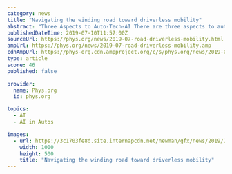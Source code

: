 ```yaml
---
category: news
title: "Navigating the winding road toward driverless mobility"
abstract: "Three Aspects to Auto-Tech-AI There are three aspects to automotive-technology-artificial intelligence (auto ... This cost level is acceptable for a driverless ride-hailing service, but is simply ..."
publishedDateTime: 2019-07-10T11:57:00Z
sourceUrl: https://phys.org/news/2019-07-road-driverless-mobility.html
ampUrl: https://phys.org/news/2019-07-road-driverless-mobility.amp
cdnAmpUrl: https://phys-org.cdn.ampproject.org/c/s/phys.org/news/2019-07-road-driverless-mobility.amp
type: article
score: 46
published: false

provider:
  name: Phys.org
  id: phys.org

topics:
  - AI
  - AI in Autos

images:
  - url: https://3c1703fe8d.site.internapcdn.net/newman/gfx/news/2019/2-navigatingth.jpg
    width: 1000
    height: 500
    title: "Navigating the winding road toward driverless mobility"
---
```

